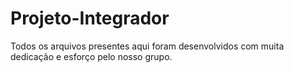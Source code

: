 # Projeto-Integrador
Todos os arquivos presentes aqui foram desenvolvidos com muita dedicação e esforço pelo nosso grupo.
